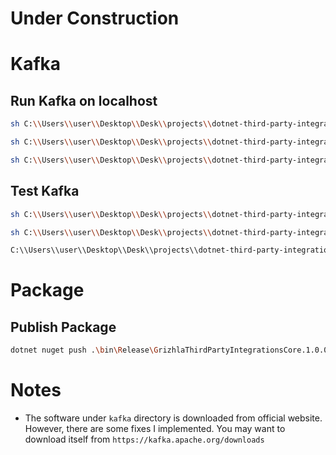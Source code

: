 # Under Construction

# Kafka

## Run Kafka on localhost

```bash
sh C:\\Users\\user\\Desktop\\Desk\\projects\\dotnet-third-party-integrations-core\\kafka\\bin\\zookeeper-server-start.sh C:\\Users\\user\\Desktop\\Desk\\projects\\dotnet-third-party-integrations-core\\kafka\\config\\zookeeper.properties
```

```bash
sh C:\\Users\\user\\Desktop\\Desk\\projects\\dotnet-third-party-integrations-core\\kafka\\bin\\kafka-server-start.sh C:\\Users\\user\\Desktop\\Desk\\projects\\dotnet-third-party-integrations-core\\kafka\\config\\server.properties
```

```bash
sh C:\\Users\\user\\Desktop\\Desk\\projects\\dotnet-third-party-integrations-core\\kafka\\bin\\kafka-consumer-groups.sh --bootstrap-server localhost:9092 --describe --group PigeonApp --offsets
```

## Test Kafka

```bash
sh C:\\Users\\user\\Desktop\\Desk\\projects\\dotnet-third-party-integrations-core\\kafka\\bin\\kafka-topics.sh --create --topic test --bootstrap-server localhost:9092 --partitions 1 --replication-factor 1
```

```bash
sh C:\\Users\\user\\Desktop\\Desk\\projects\\dotnet-third-party-integrations-core\\kafka\\bin\\kafka-console-producer.sh --topic test --bootstrap-server localhost:9092
```

```bash
C:\\Users\\user\\Desktop\\Desk\\projects\\dotnet-third-party-integrations-core\\kafka\\bin\\kafka-console-consumer.sh --topic test --bootstrap-server localhost:9092 --from-beginning
```

# Package

## Publish Package

```bash
dotnet nuget push .\bin\Release\GrizhlaThirdPartyIntegrationsCore.1.0.0.nupkg --api-key abcd1234  --source https://api.nuget.org/v3/index.json
```

# Notes

- The software under `kafka` directory is downloaded from official website. However, there are some fixes I implemented. You may want to download itself from `https://kafka.apache.org/downloads`
